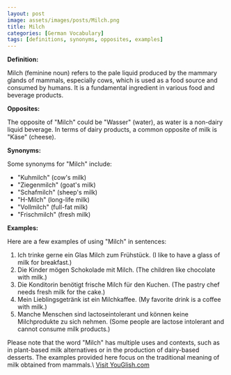 ```yaml
---
layout: post
image: assets/images/posts/Milch.png
title: Milch
categories: [German Vocabulary]
tags: [definitions, synonyms, opposites, examples]
---
```


**Definition:**

Milch (feminine noun) refers to the pale liquid produced by the mammary glands of mammals, especially cows, which is used as a food source and consumed by humans. It is a fundamental ingredient in various food and beverage products.

**Opposites:**

The opposite of "Milch" could be "Wasser" (water), as water is a non-dairy liquid beverage. In terms of dairy products, a common opposite of milk is "Käse" (cheese).

**Synonyms:**

Some synonyms for "Milch" include:

- "Kuhmilch" (cow's milk)
- "Ziegenmilch" (goat's milk)
- "Schafmilch" (sheep's milk)
- "H-Milch" (long-life milk)
- "Vollmilch" (full-fat milk)
- "Frischmilch" (fresh milk)

**Examples:**

Here are a few examples of using "Milch" in sentences:

1. Ich trinke gerne ein Glas Milch zum Frühstück. (I like to have a glass of milk for breakfast.)
2. Die Kinder mögen Schokolade mit Milch. (The children like chocolate with milk.)
3. Die Konditorin benötigt frische Milch für den Kuchen. (The pastry chef needs fresh milk for the cake.)
4. Mein Lieblingsgetränk ist ein Milchkaffee. (My favorite drink is a coffee with milk.)
5. Manche Menschen sind lactoseintolerant und können keine Milchprodukte zu sich nehmen. (Some people are lactose intolerant and cannot consume milk products.)

Please note that the word "Milch" has multiple uses and contexts, such as in plant-based milk alternatives or in the production of dairy-based desserts. The examples provided here focus on the traditional meaning of milk obtained from mammals.\ <a id="yg-widget-0" class="youglish-widget" data-query="Milch" data-lang="german" data-components="8412" data-auto-start="0" data-bkg-color="theme_light" data-title="How%20to%20pronounce%20Milch%20in%20German"  rel="nofollow" href="https://youglish.com">Visit YouGlish.com</a><script async src="https://youglish.com/public/emb/widget.js" charset="utf-8"></script>